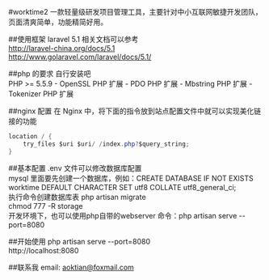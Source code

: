 #worktime2
一款轻量级研发项目管理工具，主要针对中小互联网敏捷开发团队，页面清爽简单，功能精简好用。

##使用框架 laravel 5.1
相关文档可以参考<br>
http://laravel-china.org/docs/5.1<br>
http://www.golaravel.com/laravel/docs/5.1/<br>

##php 的要求
自行安装吧<br>
PHP >= 5.5.9 - OpenSSL PHP 扩展 - PDO PHP 扩展 - Mbstring PHP 扩展 - Tokenizer PHP 扩展<br>

##nginx 配置
在 Nginx 中，将下面的指令放到站点配置文件中就可以实现美化链接的功能
```Java
location / {
    try_files $uri $uri/ /index.php?$query_string;
}
```

##基本配置
.env 文件可以修改数据库配置<br>
mysql 里面要先创建一个数据库，例如：CREATE DATABASE IF NOT EXISTS worktime DEFAULT CHARACTER SET utf8 COLLATE utf8_general_ci;<br>
执行命令创建数据库表 php artisan migrate<br>
chmod 777 -R storage<br>
开发环境下，也可以使用php自带的webserver 命令：php artisan serve --port=8080<br>

##开始使用
php artisan serve --port=8080<br>
http://localhost:8080

##联系我
email: aoktian@foxmail.com

